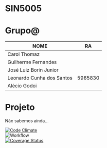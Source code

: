 # SIN5005

# Grupo@

| NOME | RA | 
|----------|:------:|
|Carol Thomaz |
|Guilherme Fernandes | 
|José Luiz Borin Junior | 
|Leonardo Cunha dos Santos | 5965830 |
|Alécio Godoi | 

# Projeto

Não sabemos ainda...

[![Code Climate](https://codeclimate.com/github/cloudfoundry/membrane.png)](https://codeclimate.com/github/a-godoi/SIN5005) </br>
![Workflow](https://github.com/a-godoi/SIN5005/actions/workflows/github-actions.yml/badge.svg) </br>
[![Coverage Status](https://coveralls.io/repos/github/a-godoi/SIN5005/badge.svg?branch=main)](https://coveralls.io/github/a-godoi/SIN5005?branch=main)


